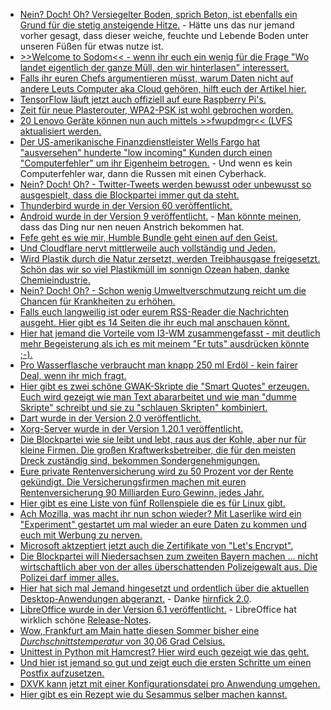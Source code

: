 * [Nein? Doch! Oh? Versiegelter Boden, sprich Beton, ist ebenfalls ein Grund für die stetig ansteigende Hitze.](http://www.sonnenseite.com/de/umwelt/die-fortschreitende-bodenversiegelung-ist-auch-ein-grund-fuer-hitze12681.html) - Hätte uns das nur jemand vorher gesagt, dass dieser weiche, feuchte und Lebende Boden unter unseren Füßen für etwas nutze ist.
* [>>Welcome to Sodom<< - wenn ihr euch ein wenig für die Frage "Wo landet eigentlich der ganze Müll, den wir hinterlasen" interessert.](http://www.sonnenseite.com/de/tipps/welcome-to-sodom.html)
* [Falls ihr euren Chefs argumentieren müsst, warum Daten nicht auf andere Leuts Computer aka Cloud gehören, hilft euch der Artikel hier.](https://opensource.com/article/18/8/data-risky-cloud)
* [TensorFlow läuft jetzt auch offiziell auf eure Raspberry Pi's.](https://www.pro-linux.de/news/1/26162/tensorflow-offiziell-f%C3%BCr-raspberry-pi-unterst%C3%BCtzt.html)
* [Zeit für neue Plasterouter, WPA2-PSK ist wohl gebrochen worden.](https://blog.fefe.de/?ts=a596f33f)
* [20 Lenovo Geräte können nun auch mittels >>fwupdmgr<< (LVFS aktualisiert werden.](https://www.pro-linux.de/news/1/26163/lenovo-erm%C3%B6glicht-automatische-firmware-upgrades-per-lvfs.html)
* [Der US-amerikanische Finanzdienstleister Wells Fargo hat "ausversehen" hunderte "low incoming" Kunden durch einen "Computerfehler" um ihr Eigenheim betrogen.](https://blog.fefe.de/?ts=a596ec5e) - Und wenn es kein Computerfehler war, dann die Russen mit einen Cyberhack.
* [Nein? Doch! Oh? - Twitter-Tweets werden bewusst oder unbewusst so ausgespielt, dass die Blockpartei immer gut da steht.](https://propagandaschau.wordpress.com/2018/08/06/aufstehen-und-die-politischen-manipulationen-bei-twitter/)
* [Thunderbird wurde in der Version 60 veröffentlicht.](https://www.phoronix.com/scan.php?page=news_item&px=Thunderbird-60-Released)
* [Android wurde in der Version 9 veröffentlicht.](https://www.phoronix.com/scan.php?page=news_item&px=Android-9-Pie) - [Man könnte meinen](https://lwn.net/Articles/761942), dass das Ding nur nen neuen Anstrich bekommen hat.
* [Fefe geht es wie mir, Humble Bundle geht einen auf den Geist.](https://blog.fefe.de/?ts=a5969c37)
* [Und Cloudflare nervt mittlerweile auch vollständig und Jeden.](https://blog.fefe.de/?ts=a5965118)
* [Wird Plastik durch die Natur zersetzt, werden Treibhausgase freigesetzt. Schön das wir so viel Plastikmüll im sonnign Ozean haben, danke Chemieindustrie.](http://www.sonnenseite.com/de/umwelt/auch-plastik-heizt-dem-klima-ein.html)
* [Nein? Doch! Oh? - Schon wenig Umweltverschmutzung reicht um die Chancen für Krankheiten zu erhöhen.](http://www.sonnenseite.com/de/umwelt/schon-wenig-luftverschmutzung-macht-herzkrank.html)
* [Falls euch langweilig ist oder eurem RSS-Reader die Nachrichten ausgeht. Hier gibt es 14 Seiten die ihr euch mal anschauen könnt.](https://opensource.com/article/18/8/must-read-tech-newsletters)
* [Hier hat jemand die Vorteile vom I3-WM zusammengefasst - mit deutlich mehr Begeisterung als ich es mit meinem "Er tuts" ausdrücken könnte ;-).](https://opensource.com/article/18/8/i3-tiling-window-manager)
* [Pro Wasserflasche verbraucht man knapp 250 ml Erdöl - kein fairer Deal, wenn ihr mich fragt.](https://www.neopresse.com/umwelt/aufgedeckt-warum-wasserflaschen-unser-leben-vernichten/)
* [Hier gibt es zwei schöne GWAK-Skripte die "Smart Quotes" erzeugen. Euch wird gezeigt wie man Text abararbeitet und wie man "dumme Skripte" schreibt und sie zu "schlauen Skripten" kombiniert.](https://opensource.com/article/18/8/gawk-script-convert-smart-quotes)
* [Dart wurde in der Version 2.0 veröffentlicht.](https://www.phoronix.com/scan.php?page=news_item&px=Dart-2.0-Stable-Released)
* [Xorg-Server wurde in der Version 1.20.1 veröffentlicht.](https://www.phoronix.com/scan.php?page=news_item&px=Xorg-Server-1.20.1-Released)
* [Die Blockpartei wie sie leibt und lebt, raus aus der Kohle, aber nur für kleine Firmen. Die großen Kraftwerksbetreiber, die für den meisten Dreck zuständig sind, bekommen Sondergenehmigungen.](http://www.sonnenseite.com/de/wirtschaft/ausnahmeentscheidungen-fuer-kohlekraftwerke-in-baden-wuerttemberg-sind-ein-desaster-fuer-den-naturschutz.html)
* [Eure private Rentenversicherung wird zu 50 Prozent vor der Rente gekündigt. Die Versicherungsfirmen machen mit euren Rentenversicherung 90 Milliarden Euro Gewinn, jedes Jahr.](http://www.niewiederkrieg.eu/?p=763)
* [Hier gibt es eine Liste von fünf Rollenspiele die es für Linux gibt.](https://opensource.com/article/18/8/role-playing-games-linux)
* [Ach Mozilla, was macht ihr nun schon wieder? Mit Laserlike wird ein "Experiment" gestartet um mal wieder an eure Daten zu kommen und euch mit Werbung zu nerven.](https://www.pro-linux.de/news/1/26171/mozilla-legt-neues-test-pilot-experiment-auf.html)
* [Microsoft aktzeptiert jetzt auch die Zertifikate von "Let's Encrypt".](https://www.pro-linux.de/news/1/26170/lets-encrypt-zertifikate-weitgehend-anerkannt.html)
* [Die Blockpartei will Niedersachsen zum zweiten Bayern machen ... nicht wirtschaftlich aber von der alles überschattenden Polizeigewalt aus. Die Polizei darf immer alles.](https://www.ccc.de/de/updates/2018/staatstrojaner-in-niedersachsen-stellungnahme-des-ccc-zum-polizeigesetz)
* [Hier hat sich mal Jemand hingesetzt und ordentlich über die aktuellen Desktop-Anwendungen abgeranzt.](https://brandur.org/interfaces) - Danke [hirnfick 2.0](https://tuxproject.de/blog/2018/08/leider-geduldig/).
* [LibreOffice wurde in der Version 6.1 veröffentlicht.](https://www.phoronix.com/scan.php?page=news_item&px=LibreOffice-6.1-Release-Day) - LibreOffice hat wirklich schöne [Release-Notes](https://wiki.documentfoundation.org/ReleaseNotes/6.1).
* [Wow, Frankfurt am Main hatte diesen Sommer bisher eine *Durchschnittstemperatur* von 30,06 Grad Celsius.](http://www.sonnenseite.com/de/umwelt/hitzesommer-2018-in-dieser-stadt-war-der-juli-am-heissesten.html)
* [Unittest in Python mit Hamcrest? Hier wird euch gezeigt wie das geht.](https://opensource.com/article/18/8/robust-unit-tests-hamcrest)
* [Und hier ist jemand so gut und zeigt euch die ersten Schritte um einen Postfix aufzusetzen.](https://opensource.com/article/18/8/postfix-open-source-mail-transfer-agent)
* [DXVK kann jetzt mit einer Konfigurationsdatei pro Anwendung umgehen.](https://www.phoronix.com/scan.php?page=news_item&px=DXVK-Per-Game-Configs)
* [Hier gibt es ein Rezept wie du Sesammus selber machen kannst.](https://www.smarticular.net/tahin-selber-machen-tahina-tahini-sesammus-nussmus-mixer/)
